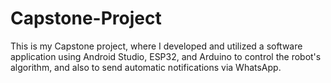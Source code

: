 # Capstone-Project
 This is my Capstone project, where I developed and utilized a software application using Android Studio, ESP32, and Arduino to control the robot's algorithm, and also to send automatic notifications via WhatsApp.
